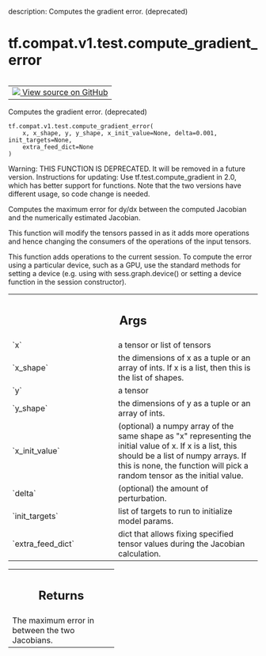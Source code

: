 description: Computes the gradient error. (deprecated)

<div itemscope itemtype="http://developers.google.com/ReferenceObject">
<meta itemprop="name" content="tf.compat.v1.test.compute_gradient_error" />
<meta itemprop="path" content="Stable" />
</div>

# tf.compat.v1.test.compute_gradient_error

<!-- Insert buttons and diff -->

<table class="tfo-notebook-buttons tfo-api nocontent" align="left">
<td>
  <a target="_blank" href="https://github.com/tensorflow/tensorflow/blob/r2.3/tensorflow/python/ops/gradient_checker.py#L348-L395">
    <img src="https://www.tensorflow.org/images/GitHub-Mark-32px.png" />
    View source on GitHub
  </a>
</td>
</table>



Computes the gradient error. (deprecated)

<pre class="devsite-click-to-copy prettyprint lang-py tfo-signature-link">
<code>tf.compat.v1.test.compute_gradient_error(
    x, x_shape, y, y_shape, x_init_value=None, delta=0.001, init_targets=None,
    extra_feed_dict=None
)
</code></pre>



<!-- Placeholder for "Used in" -->

Warning: THIS FUNCTION IS DEPRECATED. It will be removed in a future version.
Instructions for updating:
Use tf.test.compute_gradient in 2.0, which has better support for functions. Note that the two versions have different usage, so code change is needed.

Computes the maximum error for dy/dx between the computed Jacobian and the
numerically estimated Jacobian.

This function will modify the tensors passed in as it adds more operations
and hence changing the consumers of the operations of the input tensors.

This function adds operations to the current session. To compute the error
using a particular device, such as a GPU, use the standard methods for
setting a device (e.g. using with sess.graph.device() or setting a device
function in the session constructor).

<!-- Tabular view -->
 <table class="responsive fixed orange">
<colgroup><col width="214px"><col></colgroup>
<tr><th colspan="2"><h2 class="add-link">Args</h2></th></tr>

<tr>
<td>
`x`
</td>
<td>
a tensor or list of tensors
</td>
</tr><tr>
<td>
`x_shape`
</td>
<td>
the dimensions of x as a tuple or an array of ints. If x is a list,
then this is the list of shapes.
</td>
</tr><tr>
<td>
`y`
</td>
<td>
a tensor
</td>
</tr><tr>
<td>
`y_shape`
</td>
<td>
the dimensions of y as a tuple or an array of ints.
</td>
</tr><tr>
<td>
`x_init_value`
</td>
<td>
(optional) a numpy array of the same shape as "x"
representing the initial value of x. If x is a list, this should be a list
of numpy arrays.  If this is none, the function will pick a random tensor
as the initial value.
</td>
</tr><tr>
<td>
`delta`
</td>
<td>
(optional) the amount of perturbation.
</td>
</tr><tr>
<td>
`init_targets`
</td>
<td>
list of targets to run to initialize model params.
</td>
</tr><tr>
<td>
`extra_feed_dict`
</td>
<td>
dict that allows fixing specified tensor values
during the Jacobian calculation.
</td>
</tr>
</table>



<!-- Tabular view -->
 <table class="responsive fixed orange">
<colgroup><col width="214px"><col></colgroup>
<tr><th colspan="2"><h2 class="add-link">Returns</h2></th></tr>
<tr class="alt">
<td colspan="2">
The maximum error in between the two Jacobians.
</td>
</tr>

</table>


